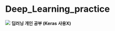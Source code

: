 # Deep_Learning_practice
<img src="https://img.shields.io/badge/Python-3766AB?style=flat-square&logo=Python&logoColor=white"/></a> <strong> 딥러닝 개인 공부 (Keras 사용X) </strong>
